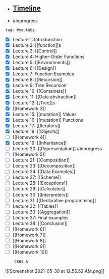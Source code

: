 - ## [Timeline](https://airtable.com/shrvmqSzsRvaNr160)
- #inprogress 

```query 
tag: #youtube

```

- [x] Lecture 1: Introdunction
- [x] Lecture 2: [[function]]s
- [x] Lecture 3: [[Control]]
- [x] Lecture 4: Higher-Order Functions
- [x] Lecture 5: [[Environments]]
- [x] Lecture 6: [[Design]]
- [x] Lecture 7: Function Examples
- [x] Lecture 8: [[Recursion]]
- [x] Lecture 9: Tree Recursion
- [x] Lecture 10: [[Containers]]
- [x] Lecture 11: [[Data abstraction]]
- [x] Lecture 12: [[Tree]]s
- [x] [[Homework 3]]
- [x] Lecture 15: [[mutation]] Values
- [x] Lecture 16: [[mutation]] Functions
- [x] Lecture 17: [[Iterators]]
- [x] Lecture 18: [[Objects]]	
- [ ] [[Homework 4]]  
- [x] Lecture 19: [[Inheritance]]
- [ ] Lecture 20: [[Representation]] #inprogress
- [ ] [[Homework 5]]
- [ ] Lecture 21: [[Composition]]		
- [ ] Lecture 23: [[Decomposition]]		
- [ ] Lecture 24: [[Data Examples]]		
- [ ] Lecture 27: [[Scheme]]		
- [ ] Lecture 28: [[Exceptions]]	
- [ ] Lecture 29: [[Calculator]]		
- [ ] Lecture 30: [[Interpreters]]	
- [ ] Lecture 31: [[Declarative programming]] 
- [ ] Lecture 32: [[Tables]]			
- [ ] Lecture 33: [[Aggregation]]		
- [ ] Lecture 37: Final examples	
- [ ] Lecture 38: [[Conclusion]]
- [ ] [[Homework 6]]
- [ ] [[Homework 7]]
- [ ] [[Homework 8]]
- [ ] [[Homework 9]]
- [ ] [[Homework 10]]
```qrcode
	CS61 A
```

![[Screenshot 2021-05-30 at 12.56.52 AM.png]]

